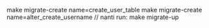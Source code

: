 make migrate-create name=create_user_table
make migrate-create name=alter_create_username
// nanti run: make migrate-up